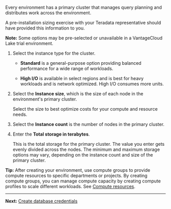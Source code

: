 Every environment has a primary cluster that manages query planning and distributes work across the environment.

A pre-installation sizing exercise with your Teradata representative should have provided this information to you.

**Note:** Some options may be pre-selected or unavailable in a VantageCloud Lake trial environment.

1.  Select the instance type for the cluster.

    -   **Standard** is a general-purpose option providing balanced performance for a wide range of workloads.


    -   **High I/O** is available in select regions and is best for heavy workloads and is network optimized. High I/O consumes more units.


1.  Select the **Instance size**, which is the size of each node in the environment's primary cluster.

    Select the size to best optimize costs for your compute and resource needs.


1.  Select the **Instance count** is the number of nodes in the primary cluster.


1.  Enter the **Total storage in terabytes**.

    This is the total storage for the primary cluster. The value you enter gets evenly divided across the nodes. The minimum and maximum storage options may vary, depending on the instance count and size of the primary cluster.


**Tip:** After creating your environment, use compute groups to provide compute resources to specific departments or projects. By creating compute groups, you can manage compute capacity by creating compute profiles to scale different workloads. See [Compute resources](nmr1658424425362.md).

---

**Next:** [Create database credentials](czl1721069081260.md)

